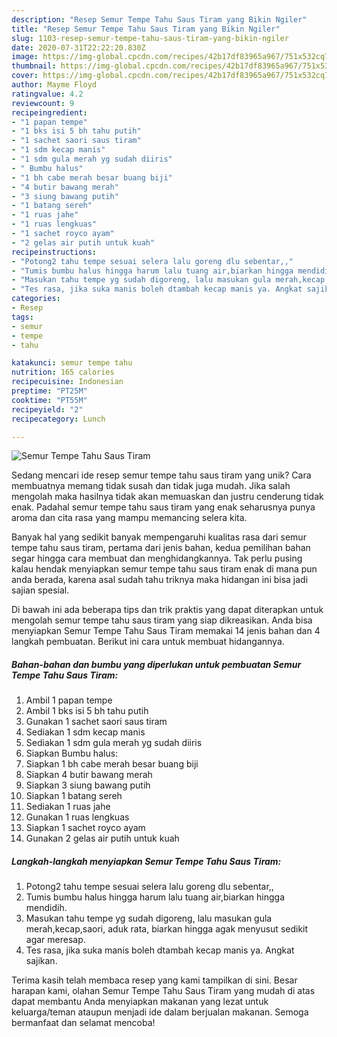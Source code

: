 ```yaml
---
description: "Resep Semur Tempe Tahu Saus Tiram yang Bikin Ngiler"
title: "Resep Semur Tempe Tahu Saus Tiram yang Bikin Ngiler"
slug: 1103-resep-semur-tempe-tahu-saus-tiram-yang-bikin-ngiler
date: 2020-07-31T22:22:20.830Z
image: https://img-global.cpcdn.com/recipes/42b17df83965a967/751x532cq70/semur-tempe-tahu-saus-tiram-foto-resep-utama.jpg
thumbnail: https://img-global.cpcdn.com/recipes/42b17df83965a967/751x532cq70/semur-tempe-tahu-saus-tiram-foto-resep-utama.jpg
cover: https://img-global.cpcdn.com/recipes/42b17df83965a967/751x532cq70/semur-tempe-tahu-saus-tiram-foto-resep-utama.jpg
author: Mayme Floyd
ratingvalue: 4.2
reviewcount: 9
recipeingredient:
- "1 papan tempe"
- "1 bks isi 5 bh tahu putih"
- "1 sachet saori saus tiram"
- "1 sdm kecap manis"
- "1 sdm gula merah yg sudah diiris"
- " Bumbu halus"
- "1 bh cabe merah besar buang biji"
- "4 butir bawang merah"
- "3 siung bawang putih"
- "1 batang sereh"
- "1 ruas jahe"
- "1 ruas lengkuas"
- "1 sachet royco ayam"
- "2 gelas air putih untuk kuah"
recipeinstructions:
- "Potong2 tahu tempe sesuai selera lalu goreng dlu sebentar,,"
- "Tumis bumbu halus hingga harum lalu tuang air,biarkan hingga mendidih."
- "Masukan tahu tempe yg sudah digoreng, lalu masukan gula merah,kecap,saori, aduk rata, biarkan hingga agak menyusut sedikit agar meresap."
- "Tes rasa, jika suka manis boleh dtambah kecap manis ya. Angkat sajikan."
categories:
- Resep
tags:
- semur
- tempe
- tahu

katakunci: semur tempe tahu 
nutrition: 165 calories
recipecuisine: Indonesian
preptime: "PT25M"
cooktime: "PT55M"
recipeyield: "2"
recipecategory: Lunch

---
```



![Semur Tempe Tahu Saus Tiram](https://img-global.cpcdn.com/recipes/42b17df83965a967/751x532cq70/semur-tempe-tahu-saus-tiram-foto-resep-utama.jpg)

Sedang mencari ide resep semur tempe tahu saus tiram yang unik? Cara membuatnya memang tidak susah dan tidak juga mudah. Jika salah mengolah maka hasilnya tidak akan memuaskan dan justru cenderung tidak enak. Padahal semur tempe tahu saus tiram yang enak seharusnya punya aroma dan cita rasa yang mampu memancing selera kita.



Banyak hal yang sedikit banyak mempengaruhi kualitas rasa dari semur tempe tahu saus tiram, pertama dari jenis bahan, kedua pemilihan bahan segar hingga cara membuat dan menghidangkannya. Tak perlu pusing kalau hendak menyiapkan semur tempe tahu saus tiram enak di mana pun anda berada, karena asal sudah tahu triknya maka hidangan ini bisa jadi sajian spesial.


Di bawah ini ada beberapa tips dan trik praktis yang dapat diterapkan untuk mengolah semur tempe tahu saus tiram yang siap dikreasikan. Anda bisa menyiapkan Semur Tempe Tahu Saus Tiram memakai 14 jenis bahan dan 4 langkah pembuatan. Berikut ini cara untuk membuat hidangannya.

<!--inarticleads1-->

##### Bahan-bahan dan bumbu yang diperlukan untuk pembuatan Semur Tempe Tahu Saus Tiram:

1. Ambil 1 papan tempe
1. Ambil 1 bks isi 5 bh tahu putih
1. Gunakan 1 sachet saori saus tiram
1. Sediakan 1 sdm kecap manis
1. Sediakan 1 sdm gula merah yg sudah diiris
1. Siapkan  Bumbu halus:
1. Siapkan 1 bh cabe merah besar buang biji
1. Siapkan 4 butir bawang merah
1. Siapkan 3 siung bawang putih
1. Siapkan 1 batang sereh
1. Sediakan 1 ruas jahe
1. Gunakan 1 ruas lengkuas
1. Siapkan 1 sachet royco ayam
1. Gunakan 2 gelas air putih untuk kuah




<!--inarticleads2-->

##### Langkah-langkah menyiapkan Semur Tempe Tahu Saus Tiram:

1. Potong2 tahu tempe sesuai selera lalu goreng dlu sebentar,,
1. Tumis bumbu halus hingga harum lalu tuang air,biarkan hingga mendidih.
1. Masukan tahu tempe yg sudah digoreng, lalu masukan gula merah,kecap,saori, aduk rata, biarkan hingga agak menyusut sedikit agar meresap.
1. Tes rasa, jika suka manis boleh dtambah kecap manis ya. Angkat sajikan.




Terima kasih telah membaca resep yang kami tampilkan di sini. Besar harapan kami, olahan Semur Tempe Tahu Saus Tiram yang mudah di atas dapat membantu Anda menyiapkan makanan yang lezat untuk keluarga/teman ataupun menjadi ide dalam berjualan makanan. Semoga bermanfaat dan selamat mencoba!
